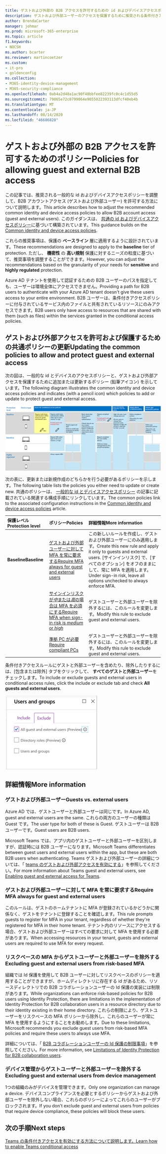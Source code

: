 ```yaml
---
title: ゲストおよび外部の B2B アクセスを許可するための id およびデバイスアクセスポリシー-Microsoft 365 for enterprise |Microsoft Docs
description: ゲストおよび外部ユーザーのアクセスを保護するために推奨される条件付きアクセスと関連ポリシーについて説明します。
author: BrendaCarter
manager: johmar
ms.prod: microsoft-365-enterprise
ms.topic: article
f1.keywords:
- NOCSH
ms.author: bcarter
ms.reviewer: martincoetzer
ms.custom:
- it-pro
- goldenconfig
ms.collection:
- M365-identity-device-management
- M365-security-compliance
ms.openlocfilehash: 0ab4a2d48a1ac90f48bbfee82239fc0c4c1d55d5
ms.sourcegitcommit: 79065e72c0799064e9055022393113dfcf40eb4b
ms.translationtype: MT
ms.contentlocale: ja-JP
ms.lasthandoff: 08/14/2020
ms.locfileid: "46686828"
---
```

# <a name="policies-for-allowing-guest-and-external-b2b-access"></a><span data-ttu-id="99e3a-103">ゲストおよび外部の B2B アクセスを許可するためのポリシー</span><span class="sxs-lookup"><span data-stu-id="99e3a-103">Policies for allowing guest and external B2B access</span></span>
<span data-ttu-id="99e3a-104">この記事では、推奨される一般的な id およびデバイスアクセスポリシーを調整して、B2B アカウントアクセス (ゲストおよび外部ユーザー) を許可する方法について説明します。</span><span class="sxs-lookup"><span data-stu-id="99e3a-104">This article describes how to adjust the recommended common identity and device access policies to allow B2B account access (guest and external users).</span></span> <span data-ttu-id="99e3a-105">このガイダンスは、 [共通の id およびデバイスアクセスポリシー](identity-access-policies.md)に基づいて構築されています。</span><span class="sxs-lookup"><span data-stu-id="99e3a-105">This guidance builds on the [Common identity and device access policies](identity-access-policies.md).</span></span>

<span data-ttu-id="99e3a-106">これらの推奨事項は、保護の **ベースライン** 層に適用するように設計されています。</span><span class="sxs-lookup"><span data-stu-id="99e3a-106">These recommendations are designed to apply to the **baseline** tier of protection.</span></span> <span data-ttu-id="99e3a-107">ただし、 **機密性** の **高い規制** 保護に対するニーズの粒度に基づいて、推奨事項を調整することができます。</span><span class="sxs-lookup"><span data-stu-id="99e3a-107">However, you can adjust the recommendations based on the granularity of your needs for **sensitive** and **highly regulated** protection.</span></span> 

<span data-ttu-id="99e3a-108">Azure AD テナントを使用して認証するための B2B ユーザーのパスを指定しても、ユーザーは環境全体にアクセスできません。</span><span class="sxs-lookup"><span data-stu-id="99e3a-108">Providing a path for B2B users to authenticate with your Azure AD tenant doesn't give these users access to your entire environment.</span></span> <span data-ttu-id="99e3a-109">B2B ユーザーは、条件付きアクセスポリシーに付与されているサービス内のファイルと共有されているリソースにのみアクセスできます。</span><span class="sxs-lookup"><span data-stu-id="99e3a-109">B2B users only have access to resources that are shared with them (such as files) within the services granted in the conditional access policies.</span></span>

## <a name="updating-the-common-policies-to-allow-and-protect-guest-and-external-access"></a><span data-ttu-id="99e3a-110">ゲストおよび外部アクセスを許可および保護するための共通ポリシーの更新</span><span class="sxs-lookup"><span data-stu-id="99e3a-110">Updating the common policies to allow and protect guest and external access</span></span> 

<span data-ttu-id="99e3a-111">次の図は、一般的な id とデバイスのアクセスポリシーと、ゲストおよび外部アクセスを保護するために追加または更新するポリシー (鉛筆アイコン) を示しています。</span><span class="sxs-lookup"><span data-stu-id="99e3a-111">The following diagram illustrates the common identity and device access policies and indicates (with a pencil icon) which policies to add or update to protect guest and external access.</span></span> 

![ゲストアクセスを保護するためのポリシー更新の概要](../media/identity-access-ruleset-guest.png)

<span data-ttu-id="99e3a-113">次の表に、更新または新規作成のどちらかを行う必要があるポリシーを示します。</span><span class="sxs-lookup"><span data-stu-id="99e3a-113">The following table lists the policies you either need to update or create new.</span></span> <span data-ttu-id="99e3a-114">共通のポリシーは、 [一般的な id とデバイスアクセスポリシー](identity-access-policies.md) の記事に記載されている関連する構成手順にリンクしています。</span><span class="sxs-lookup"><span data-stu-id="99e3a-114">The common policies link to the associated configuration instructions in the [Common identity and device access policies](identity-access-policies.md) article.</span></span>

|<span data-ttu-id="99e3a-115">保護レベル</span><span class="sxs-lookup"><span data-stu-id="99e3a-115">Protection level</span></span>|<span data-ttu-id="99e3a-116">ポリシー</span><span class="sxs-lookup"><span data-stu-id="99e3a-116">Policies</span></span>|<span data-ttu-id="99e3a-117">詳細情報</span><span class="sxs-lookup"><span data-stu-id="99e3a-117">More information</span></span>|
|:---------------|:-------|:----------------|
|<span data-ttu-id="99e3a-118">**Baseline**</span><span class="sxs-lookup"><span data-stu-id="99e3a-118">**Baseline**</span></span>|[<span data-ttu-id="99e3a-119">ゲストおよび外部ユーザーに対して MFA を常に要求する</span><span class="sxs-lookup"><span data-stu-id="99e3a-119">Require MFA always for guest and external users</span></span>](identity-access-policies.md#require-mfa-based-on-sign-in-risk)|<span data-ttu-id="99e3a-120">この新しいルールを作成し、ゲストおよび外部ユーザーにのみ適用します。</span><span class="sxs-lookup"><span data-stu-id="99e3a-120">Create this new rule and apply it only to guests and external users.</span></span> <span data-ttu-id="99e3a-121">[サインインリスク] で、[すべてのオプション] をオフのままにして、常に MFA を適用します。</span><span class="sxs-lookup"><span data-stu-id="99e3a-121">Under sign-in risk, leave all options unchecked to always enforce MFA.</span></span>|
|        |[<span data-ttu-id="99e3a-122">サインインリスクが*中*または*高*の場合は MFA を必須にする</span><span class="sxs-lookup"><span data-stu-id="99e3a-122">Require MFA when sign-in risk is *medium* or *high*</span></span>](identity-access-policies.md#require-mfa-based-on-sign-in-risk)|<span data-ttu-id="99e3a-123">ゲストユーザーと外部ユーザーを除外するには、このルールを変更します。</span><span class="sxs-lookup"><span data-stu-id="99e3a-123">Modify this rule to exclude guest and external users.</span></span>|
|        |[<span data-ttu-id="99e3a-124">準拠 PC が必要</span><span class="sxs-lookup"><span data-stu-id="99e3a-124">Require compliant PCs</span></span>](identity-access-policies.md#require-compliant-pcs-but-not-compliant-phones-and-tablets)|<span data-ttu-id="99e3a-125">ゲストユーザーと外部ユーザーを除外するには、このルールを変更します。</span><span class="sxs-lookup"><span data-stu-id="99e3a-125">Modify this rule to exclude guest and external users.</span></span>|

<span data-ttu-id="99e3a-126">条件付きアクセスルールにゲストと外部ユーザーを含めたり、除外したりするには、[包含または除外] タブをクリックして、 **すべてのゲストと外部ユーザー**をチェックします。</span><span class="sxs-lookup"><span data-stu-id="99e3a-126">To include or exclude guests and external users in conditional access rules, click the include or exclude tab and check **All guests and external users**.</span></span>

![ゲストを除外するためのコントロールの画面キャプチャ](../media/identity-access-exclude-guests-ui.png)

## <a name="more-information"></a><span data-ttu-id="99e3a-128">詳細情報</span><span class="sxs-lookup"><span data-stu-id="99e3a-128">More information</span></span>

### <a name="guests-vs-external-users"></a><span data-ttu-id="99e3a-129">ゲストおよび外部ユーザー</span><span class="sxs-lookup"><span data-stu-id="99e3a-129">Guests vs. external users</span></span>
<span data-ttu-id="99e3a-130">Azure AD では、ゲストユーザーと外部ユーザーは同じです。</span><span class="sxs-lookup"><span data-stu-id="99e3a-130">In Azure AD, guest and external users are the same.</span></span> <span data-ttu-id="99e3a-131">これらの両方のユーザーの種類は Guest です。</span><span class="sxs-lookup"><span data-stu-id="99e3a-131">The user type for both of these is Guest.</span></span> <span data-ttu-id="99e3a-132">ゲストユーザーは B2B ユーザーです。</span><span class="sxs-lookup"><span data-stu-id="99e3a-132">Guest users are B2B users.</span></span>

<span data-ttu-id="99e3a-133">Microsoft Teams では、アプリ内のゲストユーザーと外部ユーザーを区別しますが、認証時には B2B ユーザーになります。</span><span class="sxs-lookup"><span data-stu-id="99e3a-133">Microsoft Teams differentiates between guest users and external users within the app, but these are both B2B users when authenticating.</span></span> <span data-ttu-id="99e3a-134">Teams ゲストおよび外部ユーザーの詳細については、「 [teams のゲストおよび外部アクセスを有効にする](teams-access-policies.md#enabling-guest-and-external-access-for-teams)」を参照してください。</span><span class="sxs-lookup"><span data-stu-id="99e3a-134">For more information about Teams guest and external users, see [Enabling guest and external access for Teams](teams-access-policies.md#enabling-guest-and-external-access-for-teams).</span></span>

### <a name="require-mfa-always-for-guest-and-external-users"></a><span data-ttu-id="99e3a-135">ゲストおよび外部ユーザーに対して MFA を常に要求する</span><span class="sxs-lookup"><span data-stu-id="99e3a-135">Require MFA always for guest and external users</span></span>
<span data-ttu-id="99e3a-136">このルールは、ゲストのホームテナントに MFA が登録されているかどうかに関係なく、ゲストをテナントに登録することを確認します。</span><span class="sxs-lookup"><span data-stu-id="99e3a-136">This rule prompts guests to register for MFA in your tenant, regardless of whether they're registered for MFA in their home tenant.</span></span> <span data-ttu-id="99e3a-137">テナント内のリソースにアクセスする場合、ゲストおよび外部ユーザーはすべての要求に対して MFA を使用する必要があります。</span><span class="sxs-lookup"><span data-stu-id="99e3a-137">When accessing resources in your tenant, guests and external users are required to use MFA for every request.</span></span> 

### <a name="excluding-guest-and-external-users-from-risk-based-mfa"></a><span data-ttu-id="99e3a-138">リスクベースの MFA からゲストユーザーと外部ユーザーを除外する</span><span class="sxs-lookup"><span data-stu-id="99e3a-138">Excluding guest and external users from risk-based MFA</span></span>
<span data-ttu-id="99e3a-139">組織では Id 保護を使用して B2B ユーザーに対してリスクベースのポリシーを適用することができますが、ホームディレクトリに存在する id があるため、リソースディレクトリでの B2B コラボレーションユーザーの Id 保護の実装には制限があります。</span><span class="sxs-lookup"><span data-stu-id="99e3a-139">While organizations can enforce risk-based policies for B2B users using Identity Protection, there are limitations in the implementation of Identity Protection for B2B collaboration users in a resource directory due to their identity existing in their home directory.</span></span> <span data-ttu-id="99e3a-140">これらの制限により、ゲストユーザーをリスクベースの MFA ポリシーから除外し、これらのユーザーが常に MFA を使用するようにすることをお勧めします。</span><span class="sxs-lookup"><span data-stu-id="99e3a-140">Due to these limitations, Microsoft recommends you exclude guest users from risk-based MFA policies and require these users to always use MFA.</span></span> 

<span data-ttu-id="99e3a-141">詳細については、「 [B2B コラボレーションユーザーの Id 保護の制限事項](https://docs.microsoft.com/azure/active-directory/identity-protection/concept-identity-protection-b2b#limitations-of-identity-protection-for-b2b-collaboration-users)」を参照してください。</span><span class="sxs-lookup"><span data-stu-id="99e3a-141">For more information, see [Limitations of Identity Protection for B2B collaboration users](https://docs.microsoft.com/azure/active-directory/identity-protection/concept-identity-protection-b2b#limitations-of-identity-protection-for-b2b-collaboration-users).</span></span> 

### <a name="excluding-guest-and-external-users-from-device-management"></a><span data-ttu-id="99e3a-142">デバイス管理からゲストユーザーと外部ユーザーを除外する</span><span class="sxs-lookup"><span data-stu-id="99e3a-142">Excluding guest and external users from device management</span></span> 
<span data-ttu-id="99e3a-143">1つの組織のみがデバイスを管理できます。</span><span class="sxs-lookup"><span data-stu-id="99e3a-143">Only one organization can manage a device.</span></span> <span data-ttu-id="99e3a-144">デバイスコンプライアンスを必要とするポリシーからゲストおよび外部ユーザーを除外しない場合、これらのポリシーによってこれらのユーザーがブロックされます。</span><span class="sxs-lookup"><span data-stu-id="99e3a-144">If you don't exclude guest and external users from policies that require device compliance, these policies will block these users.</span></span> 

## <a name="next-steps"></a><span data-ttu-id="99e3a-145">次の手順</span><span class="sxs-lookup"><span data-stu-id="99e3a-145">Next steps</span></span>

[<span data-ttu-id="99e3a-146">Teams の条件付きアクセスを有効にする方法について説明します。</span><span class="sxs-lookup"><span data-stu-id="99e3a-146">Learn how to enable Teams conditional access</span></span>](teams-access-policies.md)

